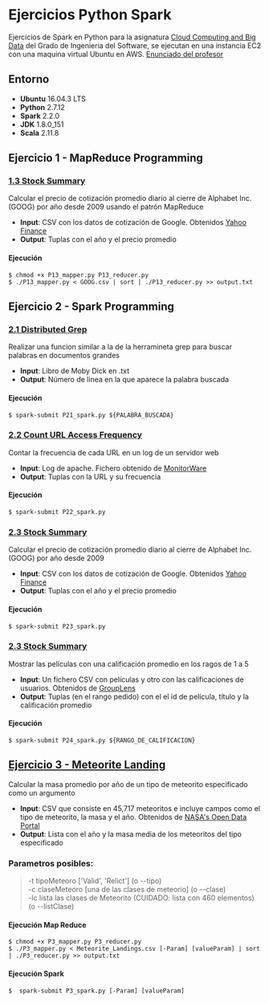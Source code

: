 # Ejercicios Python Spark 
Ejercicios de Spark en Python para la asignatura [Cloud Computing and Big Data](http://www.fdi.ucm.es/Pub/ImpresoFichaDocente.aspx?Id=1312) del Grado de Ingenieria del Software, se ejecutan en una instancia EC2 con una maquina virtual Ubuntu en AWS. [Enunciado del profesor](UCM_-_CLO_-_Fall_2017_-_HW_-_Parallel_Data_Processing.pdf)

## Entorno

 - **Ubuntu** 16.04.3 LTS 
 - **Python** 2.7.12
 - **Spark** 2.2.0
 - **JDK** 1.8.0_151
 - **Scala** 2.11.8





## Ejercicio 1 - MapReduce Programming

### [1.3 Stock Summary](https://github.com/hunzaGit/EjerciciosPythonSpark/tree/master/Ejer_1/Ejer1.3)
  Calcular el precio de cotización promedio diario al cierre de Alphabet Inc. (GOOG) por año desde 2009 usando el patrón MapReduce
 - **Input**: CSV con los datos de cotización de Google. Obtenidos [Yahoo Finance](https://finance.yahoo.com/quote/GOOG/history?ltr=1)
 - **Output**: Tuplas con el año y el precio promedio
 
#### Ejecución
```shell
$ chmod +x P13_mapper.py P13_reducer.py
$ ./P13_mapper.py < GOOG.csv | sort | ./P13_reducer.py >> output.txt
```





## Ejercicio 2 - Spark Programming

### [2.1 Distributed Grep](https://github.com/hunzaGit/EjerciciosPythonSpark/blob/master/Ejer_2/Ejer_2.1)
  Realizar una funcion similar a la de la herramineta grep para buscar palabras en documentos grandes
 - **Input**: Libro de Moby Dick en .txt
 - **Output**: Número de linea en la que aparece la palabra buscada
 
#### Ejecución
```shell
$ spark-submit P21_spark.py ${PALABRA_BUSCADA} 
```
    
### [2.2 Count URL Access Frequency](https://github.com/hunzaGit/EjerciciosPythonSpark/blob/master/Ejer_2/Ejer_2.2)
  Contar la frecuencia de cada URL en un log de un servidor web
 - **Input**: Log de apache. Fichero obtenido de [MonitorWare](http://www.monitorware.com/es/logsamples/apache.php)
 - **Output**: Tuplas con la URL y su frecuencia
 
#### Ejecución
```shell
$ spark-submit P22_spark.py 
```

### [2.3 Stock Summary](https://github.com/hunzaGit/EjerciciosPythonSpark/blob/master/Ejer_2/Ejer_2.3)
  Calcular el precio de cotización promedio diario al cierre de Alphabet Inc. (GOOG) por año desde 2009
 - **Input**: CSV con los datos de cotización de Google. Obtenidos [Yahoo Finance](https://finance.yahoo.com/quote/GOOG/history?ltr=1)
 - **Output**: Tuplas con el año y el precio promedio
 
#### Ejecución
```shell
$ spark-submit P23_spark.py 
```

### [2.3 Stock Summary](https://github.com/hunzaGit/EjerciciosPythonSpark/tree/master/Ejer_2/Ejer_2.4)
  Mostrar las películas con una calificación promedio en los ragos de 1 a 5
 - **Input**: Un fichero CSV con películas y otro con las calificaciones de usuarios. Obtenidos de [GroupLens](https://grouplens.org/datasets/movielens/)
 - **Output**: Tuplas (en el rango pedido) con el el id de película, título y la calificación promedio
 
#### Ejecución
```shell
$ spark-submit P24_spark.py ${RANGO_DE_CALIFICACION}
```




## [Ejercicio 3 - Meteorite Landing](https://github.com/hunzaGit/EjerciciosPythonSpark/blob/master/Ejer_3)
  Calcular la masa promedio por año de un tipo de meteorito especificado como un argumento
 - **Input**: CSV que consiste en 45,717 meteoritos e incluye campos como el tipo de meteorito, la masa y el año. Obtenidos de 
 [NASA's Open Data Portal](https://data.nasa.gov/Space-Science/Meteorite-Landings/gh4g-9sfh)
 - **Output**: Lista con el año y la masa media de los meteoritos del tipo especificado

### Parametros posibles: 
  > -t tipoMeteoro ['Valid', 'Relict'] (o --tipo) <br>
  > -c claseMeteoro [una de las clases de meteorio] (o --clase) <br>
  > -lc lista las clases de Meteorito (CUIDADO: lista con 460 elementos) (o --listClase) <br>
 
#### Ejecución Map Reduce

```shell
$ chmod +x P3_mapper.py P3_reducer.py
$ ./P3_mapper.py < Meteorite_Landings.csv [-Param] [valueParam] | sort | ./P3_reducer.py >> output.txt
```

#### Ejecución Spark
```shell
$  spark-submit P3_spark.py [-Param] [valueParam]
```
